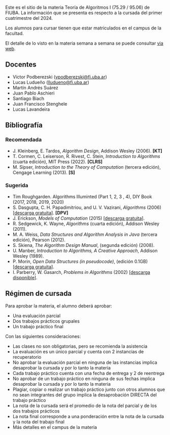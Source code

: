 Este es el sitio de la materia Teoría de Algoritmos I (75.29 / 95.06) de FIUBA. 
La información que se presenta es respecto a la cursada del primer cuatrimestre del 2024.

Los alumnos para cursar tienen que estar matriculados en el campus de la facultad.

El detalle de lo visto en la materia semana a semana se puede consultar [via web](https://docs.google.com/spreadsheets/d/e/2PACX-1vSi5223gloC1Omkh0xqBZWGfFVeUwC31dY6cSkLVJXXDxyFbtvHhzvo8X6bkqX76eJaTd_hJmpdt-t1/pubhtml?gid=381044700&single=true).

## Docentes

  - Víctor Podberezski (vpodberezski@fi.uba.ar)
  - Lucas Ludueño (lludueno@fi.uba.ar)
  - Martín Andrés Suárez
  - Juan Pablo Aschieri
  - Santiago Biach
  - Juan Francisco Stenghele
  - Lucas Lavandeira

## Bibliografía

### Recomendada
  - J. Kleinberg, E. Tardos, _Algorithm Design_, Addison Wesley (2006). **[KT]**
  - T. Cormen, C. Leiserson, R. Rivest, C. Stein, _Introduction to Algorithms_ (cuarta edición), MIT Press (2022). **[CLRS]**
  - M. Sipser, _Introduction to the Theory of Computation_ (tercera edición), Cengage Learning (2013). **[S]**

### Sugerida
  - Tim Roughgarden. Algorithms Illuminted (Part 1, 2, 3 , 4), DIY Book (2017, 2018, 2019, 2020) 
  - S. Dasgupta, C. H. Papadimitriou, and U. V. Vazirani, _Algorithms_ (2006) [[descarga gratuita](http://cseweb.ucsd.edu/~dasgupta/book/)]. **[DPV]**
  - J. Erickson, _Models of Computation_ (2015) [[descarga gratuita](http://jeffe.cs.illinois.edu/teaching/algorithms/)].
  - R. Sedgewick, K. Wayne, _Algorithms_ (cuarta edición), Addison Wesley (2011).
  - M. A. Weiss, _Data Structures and Algorithm Analysis in Java_  (tercera edición), Pearson (2012).
  - S. Skiena, _The Algorithm Design Manual_, (segunda edición) (2008).
  - U. Manber, _Introduction to Algorithms, A Creative Approach_, Addison Wesley (1989).
  - P. Morin, _Open Data Structures (in pseudocode)_, (edición 0.1GB) [[descarga gratuita](http://opendatastructures.org/)].
  - I. Parberry, W. Gasarch, _Problems in Algorithms_ (2002) [[descarga disponible](http://larc.unt.edu/ian/books/free/)].


## Régimen de cursada

Para aprobar la materia, el alumno deberá aprobar:

  - Una evaluación parcial
  - Dos trabajos prácticos grupales
  - Un trabajo práctico final

Con las siguientes consideraciones:

  - Las clases no son obligatorias, pero se recomienda la asistencia
  - La evaluación es un único parcial y cuenta con 2 instancias de recuperatorio
  - No aprobar la evaluación parcial en ninguna de las instancias implica desaprobar la cursada y por lo tanto la materia
  - Cada trabajo práctico cuenta con una fecha de entrega y 2 de reentrega
  - No aprobar de un trabajo práctico en ninguna de sus fechas implica desaprobar la cursada y por lo tanto la materia
  - Plagiar, copiar o realizar un trabajo práctico junto con otros alumnos que no sean integrantes del grupo implica la desaprobación DIRECTA del trabajo práctico
  - La nota de la cursada será el promedio de la nota del parcial y de los dos trabajos prácticos
  - La nota final corresponde a una ponderación entre la nota de la cursada y la nota del trabajo final
  - Más detalles en el campus de la materia
